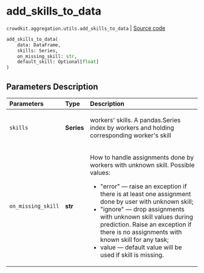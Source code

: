 # add_skills_to_data
`crowdkit.aggregation.utils.add_skills_to_data` | [Source code](https://github.com/Toloka/crowd-kit/blob/v1.1.0.rc2/crowdkit/aggregation/utils.py#L153)

```python
add_skills_to_data(
    data: DataFrame,
    skills: Series,
    on_missing_skill: str,
    default_skill: Optional[float]
)
```

## Parameters Description

| Parameters | Type | Description |
| :----------| :----| :-----------|
`skills`|**Series**|<p>workers&#x27; skills. A pandas.Series index by workers and holding corresponding worker&#x27;s skill</p>
`on_missing_skill`|**str**|<p>How to handle assignments done by workers with unknown skill. Possible values:<ul><li>&quot;error&quot; — raise an exception if there is at least one assignment done by user with unknown skill;</li><li>&quot;ignore&quot; — drop assignments with unknown skill values during prediction. Raise an exception if there is no assignments with known skill for any task;</li><li>value — default value will be used if skill is missing.</li></ul></p>
